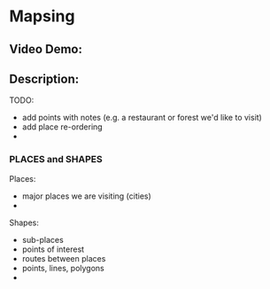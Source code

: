 
# Mapsing

## Video Demo:  <URL HERE>

## Description:

TODO: 
- add points with notes (e.g. a restaurant or forest we'd like to visit)
- add place re-ordering
- 

### PLACES and SHAPES

Places:
-  major places we are visiting (cities)
-  

Shapes:
-  sub-places
-  points of interest
-  routes between places
-  points, lines, polygons
-  
